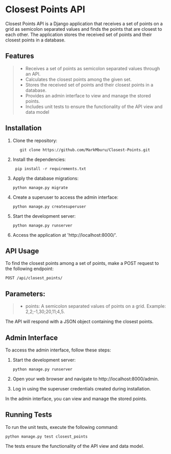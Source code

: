 # Closest Points API

Closest Points API is a Django application that receives a set of points on a grid as semicolon separated values and finds the points that are closest to each other. The application stores the received set of points and their closest points in a database.

## Features
>- Receives a set of points as semicolon separated values through an API.
>- Calculates the closest points among the given set.
>- Stores the received set of points and their closest points in a database.
>- Provides an admin interface to view and manage the stored points.
>- Includes unit tests to ensure the functionality of the API view and data model

## Installation

1. Clone the repository:

    ```
       git clone https://github.com/MarkMburu/Closest-Points.git
    ```
2. Install the dependencies:

    ```
     pip install -r requirements.txt
    ```

3. Apply the database migrations:

    ```
    python manage.py migrate
    ```
4. Create a superuser to access the admin interface:

    ```
    python manage.py createsuperuser
    ```
5. Start the development server:

    ```
    python manage.py runserver
    ```
6. Access the application at 'http://localhost:8000/'.

## API Usage

To find the closest points among a set of points, make a POST request to the following endpoint:

    POST /api/closest_points/

## Parameters:

>- points: A semicolon separated values of points on a grid. Example: 2,2;-1,30;20,11;4,5.

The API will respond with a JSON object containing the closest points.

## Admin Interface

To access the admin interface, follow these steps:

1. Start the development server:

    ```
    python manage.py runserver
    ```
2. Open your web browser and navigate to http://localhost:8000/admin.

3. Log in using the superuser credentials created during installation.

In the admin interface, you can view and manage the stored points.

## Running Tests
To run the unit tests, execute the following command:

    python manage.py test closest_points
    
The tests ensure the functionality of the API view and data model.
